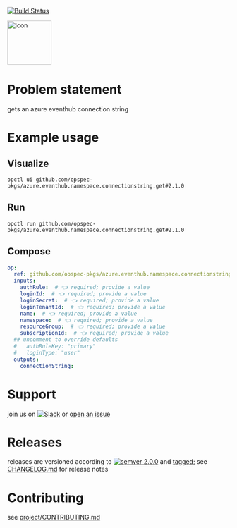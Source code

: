 [![Build Status](https://github.com/opspec-pkgs/azure.eventhub.namespace.connectionstring.get/workflows/build/badge.svg?branch=main)](https://github.com/opspec-pkgs/azure.eventhub.namespace.connectionstring.get/actions?query=workflow%3Abuild+branch%3Amain)

<img src="icon.svg" alt="icon" height="100px">

# Problem statement

gets an azure eventhub connection string

# Example usage

## Visualize

```shell
opctl ui github.com/opspec-pkgs/azure.eventhub.namespace.connectionstring.get#2.1.0
```

## Run

```
opctl run github.com/opspec-pkgs/azure.eventhub.namespace.connectionstring.get#2.1.0
```

## Compose

```yaml
op:
  ref: github.com/opspec-pkgs/azure.eventhub.namespace.connectionstring.get#2.1.0
  inputs:
    authRule:  # 👈 required; provide a value
    loginId:  # 👈 required; provide a value
    loginSecret:  # 👈 required; provide a value
    loginTenantId:  # 👈 required; provide a value
    name:  # 👈 required; provide a value
    namespace:  # 👈 required; provide a value
    resourceGroup:  # 👈 required; provide a value
    subscriptionId:  # 👈 required; provide a value
  ## uncomment to override defaults
  #   authRuleKey: "primary"
  #   loginType: "user"
  outputs:
    connectionString:
```

# Support

join us on
[![Slack](https://img.shields.io/badge/slack-opctl-E01563.svg)](https://join.slack.com/t/opctl/shared_invite/zt-51zodvjn-Ul_UXfkhqYLWZPQTvNPp5w)
or
[open an issue](https://github.com/opspec-pkgs/azure.eventhub.namespace.connectionstring.get/issues)

# Releases

releases are versioned according to
[![semver 2.0.0](https://img.shields.io/badge/semver-2.0.0-brightgreen.svg)](http://semver.org/spec/v2.0.0.html)
and [tagged](https://git-scm.com/book/en/v2/Git-Basics-Tagging); see
[CHANGELOG.md](CHANGELOG.md) for release notes

# Contributing

see
[project/CONTRIBUTING.md](https://github.com/opspec-pkgs/project/blob/main/CONTRIBUTING.md)
